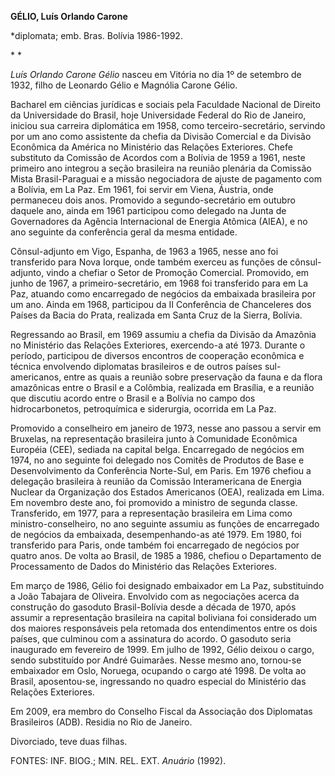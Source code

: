 **GÉLIO, Luís Orlando Carone**

\*diplomata; emb. Bras. Bolívia 1986-1992.

* *

*Luís Orlando Carone Gélio* nasceu em Vitória no dia 1º de setembro de
1932, filho de Leonardo Gélio e Magnólia Carone Gélio.

Bacharel em ciências jurídicas e sociais pela Faculdade Nacional de
Direito da Universidade do Brasil, hoje Universidade Federal do Rio de
Janeiro, iniciou sua carreira diplomática em 1958, como
terceiro-secretário, servindo por um ano como assistente da chefia da
Divisão Comercial e da Divisão Econômica da América no Ministério das
Relações Exteriores. Chefe substituto da Comissão de Acordos com a
Bolívia de 1959 a 1961, neste primeiro ano integrou a seção brasileira
na reunião plenária da Comissão Mista Brasil-Paraguai e a missão
negociadora de ajuste de pagamento com a Bolívia, em La Paz. Em 1961,
foi servir em Viena, Áustria, onde permaneceu dois anos. Promovido a
segundo-secretário em outubro daquele ano, ainda em 1961 participou como
delegado na Junta de Governadores da Agência Internacional de Energia
Atômica (AIEA), e no ano seguinte da conferência geral da mesma
entidade.

Cônsul-adjunto em Vigo, Espanha, de 1963 a 1965, nesse ano foi
transferido para Nova Iorque, onde também exerceu as funções de
cônsul-adjunto, vindo a chefiar o Setor de Promoção Comercial.
Promovido, em junho de 1967, a primeiro-secretário, em 1968 foi
transferido para em La Paz, atuando como encarregado de negócios da
embaixada brasileira por um ano. Ainda em 1968, participou da II
Conferência de Chanceleres dos Países da Bacia do Prata, realizada em
Santa Cruz de la Sierra, Bolívia.

Regressando ao Brasil, em 1969 assumiu a chefia da Divisão da Amazônia
no Ministério das Relações Exteriores, exercendo-a até 1973. Durante o
período, participou de diversos encontros de cooperação econômica e
técnica envolvendo diplomatas brasileiros e de outros países
sul-americanos, entre as quais a reunião sobre preservação da fauna e da
flora amazônicas entre o Brasil e a Colômbia, realizada em Brasília, e a
reunião que discutiu acordo entre o Brasil e a Bolívia no campo dos
hidrocarbonetos, petroquímica e siderurgia, ocorrida em La Paz.

Promovido a conselheiro em janeiro de 1973, nesse ano passou a servir em
Bruxelas, na representação brasileira junto à Comunidade Econômica
Européia (CEE), sediada na capital belga. Encarregado de negócios em
1974, no ano seguinte foi delegado nos Comitês de Produtos de Base e
Desenvolvimento da Conferência Norte-Sul, em Paris. Em 1976 chefiou a
delegação brasileira à reunião da Comissão Interamericana de Energia
Nuclear da Organização dos Estados Americanos (OEA), realizada em Lima.
Em novembro deste ano, foi promovido a ministro de segunda classe.
Transferido, em 1977, para a representação brasileira em Lima como
ministro-conselheiro, no ano seguinte assumiu as funções de encarregado
de negócios da embaixada, desempenhando-as até 1979. Em 1980, foi
transferido para Paris, onde também foi encarregado de negócios por
quatro anos. De volta ao Brasil, de 1985 a 1986, chefiou o Departamento
de Processamento de Dados do Ministério das Relações Exteriores.

Em março de 1986, Gélio foi designado embaixador em La Paz, substituindo
a João Tabajara de Oliveira. Envolvido com as negociações acerca da
construção do gasoduto Brasil-Bolívia desde a década de 1970, após
assumir a representação brasileira na capital boliviana foi considerado
um dos maiores responsáveis pela retomada dos entendimentos entre os
dois países, que culminou com a assinatura do acordo. O gasoduto seria
inaugurado em fevereiro de 1999. Em julho de 1992, Gélio deixou o cargo,
sendo substituído por André Guimarães. Nesse mesmo ano, tornou-se
embaixador em Oslo, Noruega, ocupando o cargo até 1998. De volta ao
Brasil, aposentou-se, ingressando no quadro especial do Ministério das
Relações Exteriores.

Em 2009, era membro do Conselho Fiscal da Associação dos Diplomatas
Brasileiros (ADB). Residia no Rio de Janeiro.

Divorciado, teve duas filhas.

FONTES: INF. BIOG.; MIN. REL. EXT. *Anuário* (1992).

 
